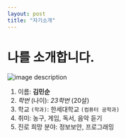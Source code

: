 ```yaml
---
layout: post
title: "자기소개"
---
```


# 나를 소개합니다.

![image description]((https://user-images.githubusercontent.com/127207350/226103350-fff41db3-243e-4a1a-b26b-1fca87663b05.jpg)
)

1. 이름: **김민순**
2. _학번_ (나이): _23학번_ (20살)
3. 학교 `(학과)`: 한세대학교 `(컴퓨터 공학과)`
4. 취미: 농구, 게임, 독서, 음악 듣기
5. 진로 희망 분야: 정보보안, 프로그래밍
